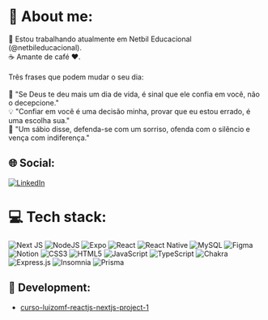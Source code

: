 # 💫 About me:
🔭 Estou trabalhando atualmente em Netbil Educacional (@netbileducacional).<br>☕️ Amante de café ❤️.<br><br>Três frases que podem mudar o seu dia:<br><br>🌠 "Se Deus te deu mais um dia de vida, é sinal que ele confia em você, não o decepcione."<br>💡 "Confiar em você é uma decisão minha, provar que eu estou errado, é uma escolha sua."<br>💎 "Um sábio disse, defenda-se com um sorriso, ofenda com o silêncio e vença com indiferença."


## 🌐 Social:
[![LinkedIn](https://img.shields.io/badge/LinkedIn-%230077B5.svg?logo=linkedin&logoColor=white)](https://linkedin.com/in/nunesboraso) 


# 💻 Tech stack:
![Next JS](https://img.shields.io/badge/Next-black?style=for-the-badge&logo=next.js&logoColor=white) ![NodeJS](https://img.shields.io/badge/node.js-6DA55F?style=for-the-badge&logo=node.js&logoColor=white) ![Expo](https://img.shields.io/badge/expo-1C1E24?style=for-the-badge&logo=expo&logoColor=#D04A37) ![React](https://img.shields.io/badge/react-%2320232a.svg?style=for-the-badge&logo=react&logoColor=%2361DAFB) ![React Native](https://img.shields.io/badge/react_native-%2320232a.svg?style=for-the-badge&logo=react&logoColor=%2361DAFB) ![MySQL](https://img.shields.io/badge/mysql-%2300f.svg?style=for-the-badge&logo=mysql&logoColor=white) 	![Figma](https://img.shields.io/badge/figma-%23F24E1E.svg?style=for-the-badge&logo=figma&logoColor=white) ![Notion](https://img.shields.io/badge/Notion-%23000000.svg?style=for-the-badge&logo=notion&logoColor=white) ![CSS3](https://img.shields.io/badge/css3-%231572B6.svg?style=for-the-badge&logo=css3&logoColor=white) ![HTML5](https://img.shields.io/badge/html5-%23E34F26.svg?style=for-the-badge&logo=html5&logoColor=white) ![JavaScript](https://img.shields.io/badge/javascript-%23323330.svg?style=for-the-badge&logo=javascript&logoColor=%23F7DF1E) ![TypeScript](https://img.shields.io/badge/typescript-%23007ACC.svg?style=for-the-badge&logo=typescript&logoColor=white) ![Chakra](https://img.shields.io/badge/chakra-%234ED1C5.svg?style=for-the-badge&logo=chakraui&logoColor=white) ![Express.js](https://img.shields.io/badge/express.js-%23404d59.svg?style=for-the-badge&logo=express&logoColor=%2361DAFB) ![Insomnia](https://img.shields.io/badge/Insomnia-black?style=for-the-badge&logo=insomnia&logoColor=5849BE) ![Prisma](https://img.shields.io/badge/Prisma-3982CE?style=for-the-badge&logo=Prisma&logoColor=white)


## 🚧 Development:

- [curso-luizomf-reactjs-nextjs-project-1](https://github.com/MatheusNunesBoraso/curso-luizomf-reactjs-nextjs-project-1.git)
